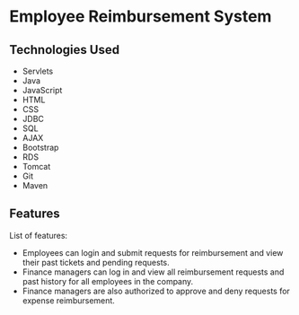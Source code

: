 # Employee Reimbursement System

## Technologies Used
- Servlets
- Java
- JavaScript
- HTML
- CSS
- JDBC
- SQL
- AJAX
- Bootstrap
- RDS
- Tomcat
- Git
- Maven

## Features
List of features:
- Employees can login and submit requests for reimbursement and view their past tickets and pending requests. 
- Finance managers can log in and view all reimbursement requests and past history for all employees in the company.
- Finance managers are also authorized to approve and deny requests for expense reimbursement. 
